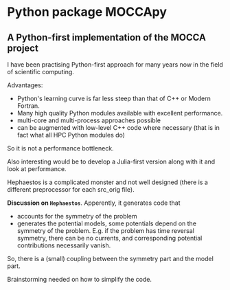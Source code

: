 # Python package MOCCApy

## A Python-first implementation of the MOCCA project

I have been practising Python-first approach for many years now in the field of scientific computing.

Advantages:

- Python's learning curve is far less steep than that of C++ or Modern Fortran.
- Many high quality Python modules available with excellent performance. 
- multi-core and multi-process approaches possible
- can be augmented with low-level C++ code where necessary (that is in fact what all HPC Python modules do)

So it is not a performance bottleneck.

Also interesting would be to develop a Julia-first version along with it and look at performance.

Hephaestos is a complicated monster and not well designed (there is a different preprocessor for each src_orig file).

**Discussion on `Hephaestos`**. Apperently, it generates code that 
- accounts for the symmetry of the problem
- generates the potential models, some potentials depend on the symmetry of the problem. E.g. if the problem has time reversal symmetry, there can be no currents, and corresponding potential contributions necessarily vanish. 

So, there is a (small) coupling between the symmetry part and the model part.  

Brainstorming needed on how to simplify the code. 